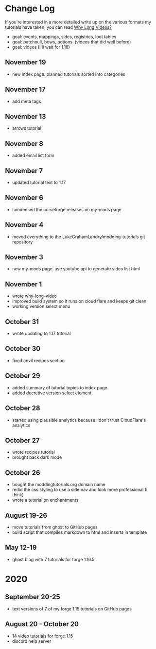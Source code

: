 # Change Log

If you're interested in a more detailed write up on the various formats my tutorials have taken, you can read [Why Long Videos?](why-long-video)

- goal: events, mappings, sides, registries, loot tables
- goal: patchouli, bows, potions. (videos that did well before)
- goal: videos (I'll wait for 1.18)

## November 19
- new index page: planned tutorials sorted into categories 

## November 17
- add meta tags 

## November 13
- arrows tutorial 

## November 8 
- added email list form 

## November 7
- updated tutorial text to 1.17

## November 6
- condensed the curseforge releases on my-mods page

## November 4
- moved everything to the LukeGrahamLandry/modding-tutorials git repository

## November 3
- new my-mods page. use youtube api to generate video list html

## November 1
- wrote why-long-video
- improved build system so it runs on cloud flare and keeps git clean
- working version select menu

## October 31
- wrote updating to 1.17 tutorial

## October 30
- fixed anvil recipes section

## October 29
- added summary of tutorial topics to index page 
- added decretive version select element

## October 28
- started using plausible analytics because I don't trust CloudFlare's analytics 

## October 27
- wrote recipes tutorial
- brought back dark mode

## October 26
- bought the moddingtutorials.org domain name
- redid the css styling to use a side nav and look more professional (I think)
- wrote a tutorial on enchantments

## August 19-26
- move tutorials from ghost to GitHub pages
- build script that compiles markdown to html and inserts in template 

## May 12-19
- ghost blog with 7 tutorials for forge 1.16.5

# 2020

## September 20-25
- text versions of 7 of my forge 1.15 tutorials on GitHub pages

## August 20 - October 20
- 14 video tutorials for forge 1.15
- discord help server